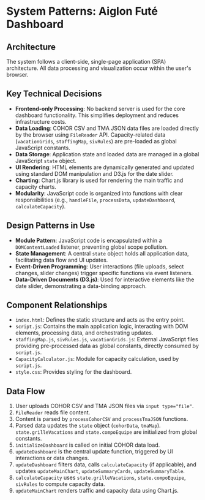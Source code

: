 # System Patterns: Aiglon Futé Dashboard

## Architecture
The system follows a client-side, single-page application (SPA) architecture. All data processing and visualization occur within the user's browser.

## Key Technical Decisions
*   **Frontend-only Processing**: No backend server is used for the core dashboard functionality. This simplifies deployment and reduces infrastructure costs.
*   **Data Loading**: COHOR CSV and TMA JSON data files are loaded directly by the browser using `FileReader` API. Capacity-related data (`vacationGrids`, `staffingMap`, `sivRules`) are pre-loaded as global JavaScript constants.
*   **Data Storage**: Application state and loaded data are managed in a global JavaScript `state` object.
*   **UI Rendering**: HTML elements are dynamically generated and updated using standard DOM manipulation and D3.js for the date slider.
*   **Charting**: Chart.js library is used for rendering the main traffic and capacity charts.
*   **Modularity**: JavaScript code is organized into functions with clear responsibilities (e.g., `handleFile`, `processData`, `updateDashboard`, `calculateCapacity`).

## Design Patterns in Use
*   **Module Pattern**: JavaScript code is encapsulated within a `DOMContentLoaded` listener, preventing global scope pollution.
*   **State Management**: A central `state` object holds all application data, facilitating data flow and UI updates.
*   **Event-Driven Programming**: User interactions (file uploads, select changes, slider changes) trigger specific functions via event listeners.
*   **Data-Driven Documents (D3.js)**: Used for interactive elements like the date slider, demonstrating a data-binding approach.

## Component Relationships
*   `index.html`: Defines the static structure and acts as the entry point.
*   `script.js`: Contains the main application logic, interacting with DOM elements, processing data, and orchestrating updates.
*   `staffingMap.js`, `sivRules.js`, `vacationGrids.js`: External JavaScript files providing pre-processed data as global constants, directly consumed by `script.js`.
*   `CapacityCalculator.js`: Module for capacity calculation, used by `script.js`.
*   `style.css`: Provides styling for the dashboard.

## Data Flow
1.  User uploads COHOR CSV and TMA JSON files via `input type="file"`.
2.  `FileReader` reads file content.
3.  Content is parsed by `processCohorCSV` and `processTmaJSON` functions.
4.  Parsed data updates the `state` object (`cohorData`, `tmaMap`). `state.grilleVacations` and `state.compoEquipe` are initialized from global constants.
5.  `initializeDashboard` is called on initial COHOR data load.
6.  `updateDashboard` is the central update function, triggered by UI interactions or data changes.
7.  `updateDashboard` filters data, calls `calculateCapacity` (if applicable), and updates `updateMainChart`, `updateSummaryCards`, `updateSummaryTable`.
8.  `calculateCapacity` uses `state.grilleVacations`, `state.compoEquipe`, `sivRules` to compute capacity data.
9.  `updateMainChart` renders traffic and capacity data using Chart.js.
